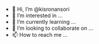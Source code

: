 - 👋 Hi, I’m @kisronansori
- 👀 I’m interested in ...
- 🌱 I’m currently learning ...
- 💞️ I’m looking to collaborate on ...
- 📫 How to reach me ...

<!---
kisronansori/kisronansori is a ✨ special ✨ repository because its `README.md` (this file) appears on your GitHub profile.
You can click the Preview link to take a look at your changes.
--->
